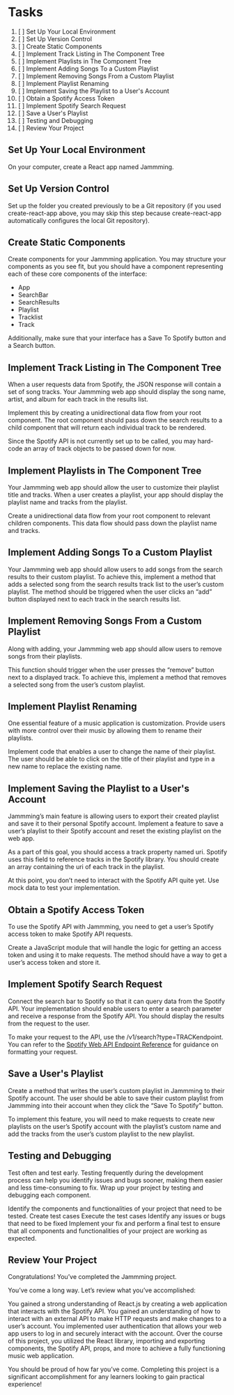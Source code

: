 
# Tasks

1. [ ] Set Up Your Local Environment
2. [ ] Set Up Version Control
3. [ ] Create Static Components
4. [ ] Implement Track Listing in The Component Tree
5. [ ] Implement Playlists in The Component Tree
6. [ ] Implement Adding Songs To a Custom Playlist
7. [ ] Implement Removing Songs From a Custom Playlist
8. [ ] Implement Playlist Renaming
9. [ ] Implement Saving the Playlist to a User's Account
10. [ ] Obtain a Spotify Access Token
11. [ ] Implement Spotify Search Request
12. [ ] Save a User's Playlist
13. [ ] Testing and Debugging
14. [ ] Review Your Project

## Set Up Your Local Environment

On your computer, create a React app named Jammming.

## Set Up Version Control

Set up the folder you created previously to be a Git repository (if you used create-react-app above, you may skip this step because create-react-app automatically configures the local Git repository).

## Create Static Components

Create components for your Jammming application. You may structure your components as you see fit, but you should have a component representing each of these core components of the interface:

- App
- SearchBar
- SearchResults
- Playlist
- Tracklist
- Track

Additionally, make sure that your interface has a Save To Spotify button and a Search button.

## Implement Track Listing in The Component Tree

When a user requests data from Spotify, the JSON response will contain a set of song tracks. Your Jammming web app should display the song name, artist, and album for each track in the results list.

Implement this by creating a unidirectional data flow from your root component. The root component should pass down the search results to a child component that will return each individual track to be rendered.

Since the Spotify API is not currently set up to be called, you may hard-code an array of track objects to be passed down for now.

## Implement Playlists in The Component Tree

Your Jammming web app should allow the user to customize their playlist title and tracks. When a user creates a playlist, your app should display the playlist name and tracks from the playlist.

Create a unidirectional data flow from your root component to relevant children components. This data flow should pass down the playlist name and tracks.

## Implement Adding Songs To a Custom Playlist

Your Jammming web app should allow users to add songs from the search results to their custom playlist. To achieve this, implement a method that adds a selected song from the search results track list to the user’s custom playlist. The method should be triggered when the user clicks an “add” button displayed next to each track in the search results list.

## Implement Removing Songs From a Custom Playlist

Along with adding, your Jammming web app should allow users to remove songs from their playlists.

This function should trigger when the user presses the “remove” button next to a displayed track. To achieve this, implement a method that removes a selected song from the user’s custom playlist.

## Implement Playlist Renaming

One essential feature of a music application is customization. Provide users with more control over their music by allowing them to rename their playlists.

Implement code that enables a user to change the name of their playlist. The user should be able to click on the title of their playlist and type in a new name to replace the existing name.

## Implement Saving the Playlist to a User's Account

Jammming’s main feature is allowing users to export their created playlist and save it to their personal Spotify account. Implement a feature to save a user’s playlist to their Spotify account and reset the existing playlist on the web app.

As a part of this goal, you should access a track property named uri. Spotify uses this field to reference tracks in the Spotify library. You should create an array containing the uri of each track in the playlist.

At this point, you don’t need to interact with the Spotify API quite yet. Use mock data to test your implementation.

## Obtain a Spotify Access Token

To use the Spotify API with Jammming, you need to get a user’s Spotify access token to make Spotify API requests.

Create a JavaScript module that will handle the logic for getting an access token and using it to make requests. The method should have a way to get a user’s access token and store it.

## Implement Spotify Search Request

Connect the search bar to Spotify so that it can query data from the Spotify API. Your implementation should enable users to enter a search parameter and receive a response from the Spotify API. You should display the results from the request to the user.

To make your request to the API, use the /v1/search?type=TRACKendpoint. You can refer to the [Spotify Web API Endpoint Reference](https://developer.spotify.com/documentation/web-api/reference/#/) for guidance on formatting your request.

## Save a User's Playlist

Create a method that writes the user’s custom playlist in Jammming to their Spotify account. The user should be able to save their custom playlist from Jammming into their account when they click the “Save To Spotify” button.

To implement this feature, you will need to make requests to create new playlists on the user’s Spotify account with the playlist’s custom name and add the tracks from the user’s custom playlist to the new playlist.

## Testing and Debugging

Test often and test early. Testing frequently during the development process can help you identify issues and bugs sooner, making them easier and less time-consuming to fix. Wrap up your project by testing and debugging each component.

Identify the components and functionalities of your project that need to be tested.
Create test cases
Execute the test cases
Identify any issues or bugs that need to be fixed
Implement your fix and perform a final test to ensure that all components and functionalities of your project are working as expected.

## Review Your Project

Congratulations! You’ve completed the Jammming project.

You’ve come a long way. Let’s review what you’ve accomplished:

You gained a strong understanding of React.js by creating a web application that interacts with the Spotify API.
You gained an understanding of how to interact with an external API to make HTTP requests and make changes to a user’s account.
You implemented user authentication that allows your web app users to log in and securely interact with the account.
Over the course of this project, you utilized the React library, importing and exporting components, the Spotify API, props, and more to achieve a fully functioning music web application.

You should be proud of how far you’ve come. Completing this project is a significant accomplishment for any learners looking to gain practical experience!
